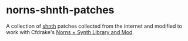 # norns-shnth-patches
A collection of [shnth](https://github.com/pblasser/shbobo) patches collected from the internet and modified to work with Cfdrake's [Norns + Synth Library and Mod](https://github.com/cfdrake/shnth). 
